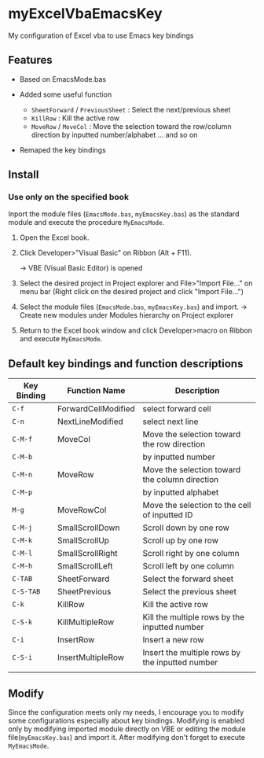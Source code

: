 # myExcelVbaEmacsKey

My configuration of Excel vba to use Emacs key bindings

## Features

-   Based on EmacsMode.bas

-   Added some useful function
    -   `SheetForward` / `PreviousSheet` : Select the next/previous sheet
    -   `KillRow` : Kill the active row
    -   `MoveRow` / `MoveCol` : Move the selection toward the row/column direction by inputted number/alphabet &#x2026; and so on
-   Remaped the key bindings

## Install

### Use only on the specified book

Inport the module files (`EmacsMode.bas`, `myEmacsKey.bas`) as the standard module and execute the procedure `MyEmacsMode`.

1.  Open the Excel book.
2.  Click Developer>"Visual Basic" on Ribbon (Alt + F11).
    
    → VBE (Visual Basic Editor) is opened
3.  Select the desired project in Project explorer and File>"Import File&#x2026;" on menu bar (Right click on the desired project and click "Import File&#x2026;")
4.  Select the module files (`EmacsMode.bas`, `myEmacsKey.bas`) and import. → Create new modules under Modules hierarchy on Project explorer
5.  Return to the Excel book window and click Developer>macro on Ribbon and execute `MyEmacsMode`.

### 

## Default key bindings and function descriptions

| Key Binding | Function Name       | Description                                     |
|----------- |------------------- |----------------------------------------------- |
| `C-f`       | ForwardCellModified | select forward cell                             |
| `C-n`       | NextLineModified    | select next line                                |
| `C-M-f`     | MoveCol             | Move the selection toward the row direction     |
| `C-M-b`     |                     | by inputted number                              |
| `C-M-n`     | MoveRow             | Move the selection toward the column direction  |
| `C-M-p`     |                     | by inputted alphabet                            |
| `M-g`       | MoveRowCol          | Move the selection to the cell of inputted ID   |
| `C-M-j`     | SmallScrollDown     | Scroll down by one row                          |
| `C-M-k`     | SmallScrollUp       | Scroll up by one row                            |
| `C-M-l`     | SmallScrollRight    | Scroll right by one column                      |
| `C-M-h`     | SmallScrollLeft     | Scroll left by one column                       |
| `C-TAB`     | SheetForward        | Select the forward sheet                        |
| `C-S-TAB`   | SheetPrevious       | Select the previous sheet                       |
| `C-k`       | KillRow             | Kill the active row                             |
| `C-S-k`     | KillMultipleRow     | Kill the multiple rows by the inputted number   |
| `C-i`       | InsertRow           | Insert a new row                                |
| `C-S-i`     | InsertMultipleRow   | Insert the multiple rows by the inputted number |
|             |                     |                                                 |

## Modify

Since the configuration meets only my needs, I encourage you to modify some configurations especially about key bindings. Modifying is enabled only by modifying imported module directly on VBE or editing the module file(`myEmacsKey.bas`) and import it. After modifying don't forget to execute `MyEmacsMode`.
